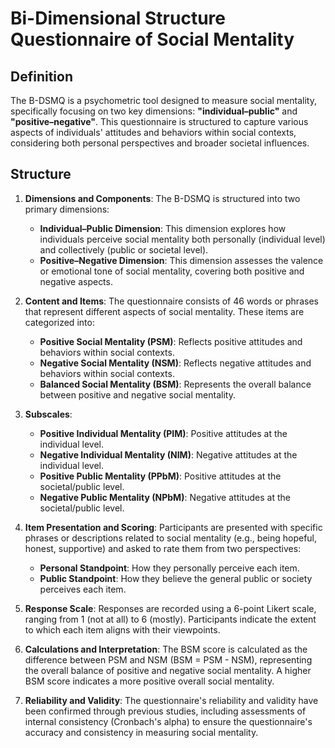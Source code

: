 #  Bi-Dimensional Structure Questionnaire of Social Mentality
## Definition
The B-DSMQ is a psychometric tool designed to measure social mentality, specifically focusing on two key dimensions: **"individual–public"** and **"positive–negative"**. This questionnaire is structured to capture various aspects of individuals' attitudes and behaviors within social contexts, considering both personal perspectives and broader societal influences.
## Structure
1. **Dimensions and Components**: The B-DSMQ is structured into two primary dimensions:
    - **Individual–Public Dimension**: This dimension explores how individuals perceive social mentality both personally (individual level) and collectively (public or societal level).
    - **Positive–Negative Dimension**: This dimension assesses the valence or emotional tone of social mentality, covering both positive and negative aspects.

2. **Content and Items**: The questionnaire consists of 46 words or phrases that represent different aspects of social mentality. These items are categorized into:
    - **Positive Social Mentality (PSM)**: Reflects positive attitudes and behaviors within social contexts.
    - **Negative Social Mentality (NSM)**: Reflects negative attitudes and behaviors within social contexts.
    - **Balanced Social Mentality (BSM)**: Represents the overall balance between positive and negative social mentality.

3. **Subscales**:
    - **Positive Individual Mentality (PIM)**: Positive attitudes at the individual level.
    - **Negative Individual Mentality (NIM)**: Negative attitudes at the individual level.
    - **Positive Public Mentality (PPbM)**: Positive attitudes at the societal/public level.
    - **Negative Public Mentality (NPbM)**: Negative attitudes at the societal/public level.

4. **Item Presentation and Scoring**: Participants are presented with specific phrases or descriptions related to social mentality (e.g., being hopeful, honest, supportive) and asked to rate them from two perspectives:
    - **Personal Standpoint**: How they personally perceive each item.
    - **Public Standpoint**: How they believe the general public or society perceives each item.

5. **Response Scale**: Responses are recorded using a 6-point Likert scale, ranging from 1 (not at all) to 6 (mostly). Participants indicate the extent to which each item aligns with their viewpoints.

6. **Calculations and Interpretation**: The BSM score is calculated as the difference between PSM and NSM (BSM = PSM - NSM), representing the overall balance of positive and negative social mentality. A higher BSM score indicates a more positive overall social mentality.

8. **Reliability and Validity**: The questionnaire's reliability and validity have been confirmed through previous studies, including assessments of internal consistency (Cronbach's alpha) to ensure the questionnaire's accuracy and consistency in measuring social mentality.

